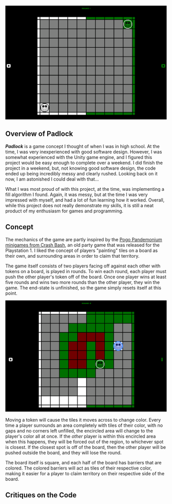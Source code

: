 ![splash](/PagesAssets/splash.png)

## Overview of Padlock

***Padlock*** is a game concept I thought of when I was in high school. At the time, I was very inexperienced with good software design. However, I was somewhat experienced with the Unity game engine, and I figured this project would be easy enough to complete over a weekend. I did finish the project in a weekend, but, not knowing good software design, the code ended up being incredibly messy and clearly rushed. Looking back on it now, I am astonished I could deal with that...

What I was most proud of with this project, at the time, was implementing a fill algorithm I found. Again, it was messy, but at the time I was very impressed with myself, and had a lot of fun learning how it worked. Overall, while this project does not really demonstrate my skills, it is still a neat product of my enthusiasm for games and programming.

## Concept

The mechanics of the game are partly inspired by the [Pogo Pandemonium minigames from Crash Bash](https://crashbandicoot.fandom.com/wiki/Pogo_Pandemonium), an old party game that was released for the Playstation 1. I liked the concept of players "painting" tiles on a board as their own, and surrounding areas in order to claim that territory.

The game itself consists of two players facing off against each other with tokens on a board, is played in rounds. To win each round, each player must push the other player's token off of the board. Once one player wins at least five rounds and wins two more rounds than the other player, they win the game. The end-state is unfinished, so the game simply resets itself at this point.

![action image](/PagesAssets/white_token_pushed.png)

Moving a token will cause the tiles it moves across to change color. Every time a player surrounds an area completely with tiles of their color, with no gaps and no corners left unfilled, the encircled area will change to the player's color all at once. If the *other* player is within this encircled area when this happens, they will be forced out of the region, to whichever spot is closest. If the closest spot is off of the board, then the other player will be pushed outside the board, and they will lose the round.

The board itself is square, and each half of the board has barriers that are colored. The colored barriers will act as tiles of their respective color, making it easier for a player to claim territory on their respective side of the board.

## Critiques on the Code


